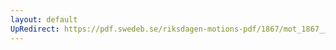 ```yaml
---
layout: default
UpRedirect: https://pdf.swedeb.se/riksdagen-motions-pdf/1867/mot_1867__ak__00125/mot_1867__ak__00125_001.pdf
---
```

